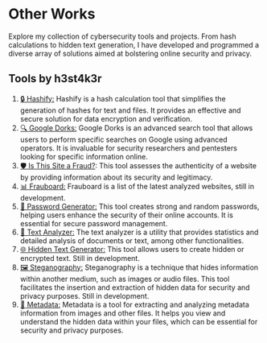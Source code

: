 # Other Works
Explore my collection of cybersecurity tools and projects. From hash calculations to hidden text generation, I have developed and programmed a diverse array of solutions aimed at bolstering online security and privacy.

## Tools by h3st4k3r

<ol>
    <li>
        <a href="https://tools.h3sec.com/public/hashify.php" target="_blank">🔒 Hashify:</a> 
        Hashify is a hash calculation tool that simplifies the generation of hashes for text and files. It provides an effective and secure solution for data encryption and verification.
    </li>
    <li>
        <a href="https://tools.h3sec.com/public/googledorks.php" target="_blank">🔍 Google Dorks:</a> 
        Google Dorks is an advanced search tool that allows users to perform specific searches on Google using advanced operators. It is invaluable for security researchers and pentesters looking for specific information online.
    </li>
    <li>
        <a href="https://tools.h3sec.com/public/domaininfo.php" target="_blank">🛡️ Is This Site a Fraud?</a>: 
        This tool assesses the authenticity of a website by providing information about its security and legitimacy.
    </li>
    <li>
        <a href="https://tools.h3sec.com/public/dashboard.php" target="_blank">📊 Frauboard:</a> 
        Frauboard is a list of the latest analyzed websites, still in development.
    </li>
    <li>
        <a href="https://tools.h3sec.com/public/passwordgenerator.php" target="_blank">🔑 Password Generator:</a> 
        This tool creates strong and random passwords, helping users enhance the security of their online accounts. It is essential for secure password management.
    </li>
    <li>
        <a href="https://tools.h3sec.com/public/analizadordetextos.php" target="_blank">📝 Text Analyzer:</a> 
        The text analyzer is a utility that provides statistics and detailed analysis of documents or text, among other functionalities.
    </li>
    <li>
        <a href="https://tools.h3sec.com/public/generadortextooculto.php" target="_blank">🌐 Hidden Text Generator:</a> 
        This tool allows users to create hidden or encrypted text. Still in development.
    </li>
    <li>
        <a href="https://tools.h3sec.com/public/esteganografia.php" target="_blank">🖼️ Steganography:</a> 
        Steganography is a technique that hides information within another medium, such as images or audio files. This tool facilitates the insertion and extraction of hidden data for security and privacy purposes. Still in development.
    </li>
    <li>
    <a href="https://tools.h3sec.com/public/metadata.php" target="_blank">📄 Metadata:</a> 
    Metadata is a tool for extracting and analyzing metadata information from images and other files. It helps you view and understand the hidden data within your files, which can be essential for security and privacy purposes.
</li>

</ol>
